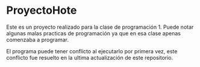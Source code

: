 # ProyectoHote
Este es un proyecto realizado para la clase de programación 1.
Puede notar algunas malas practicas de programación ya que en esa clase apenas comenzaba a programar.

El programa puede tener conflicto al ejecutarlo por primera vez, este conflicto fue resuelto en la ultima actualización de este repositorio.
                
               
      
